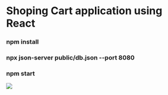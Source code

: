 # Shoping Cart application using React

### npm install

### npx json-server public/db.json --port 8080

### npm start

![](https://media.giphy.com/media/QXOIlj329ylUsVJAq1/giphy.gif)
